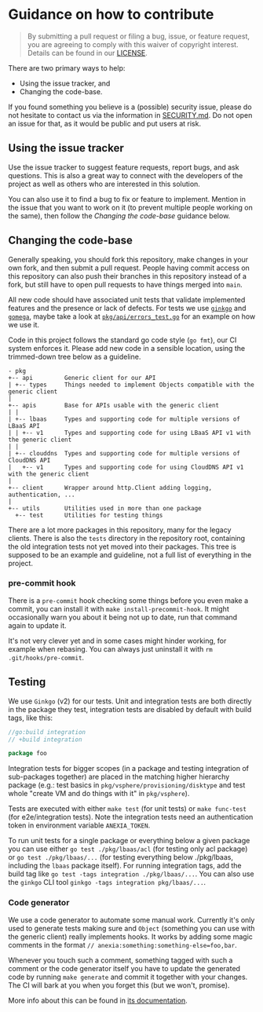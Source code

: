 # Guidance on how to contribute

> By submitting a pull request or filing a bug, issue, or feature request,
> you are agreeing to comply with this waiver of copyright interest.
> Details can be found in our [LICENSE](LICENSE).

There are two primary ways to help:
 - Using the issue tracker, and
 - Changing the code-base.

If you found something you believe is a (possible) security issue, please do not hesitate
to contact us via the information in [SECURITY.md](SECURITY.md). Do not open an issue for
that, as it would be public and put users at risk.


## Using the issue tracker

Use the issue tracker to suggest feature requests, report bugs, and ask questions.
This is also a great way to connect with the developers of the project as well
as others who are interested in this solution.

You can also use it to find a bug to fix or feature to implement. Mention in
the issue that you want to work on it (to prevent multiple people working on the same),
then follow the _Changing the code-base_ guidance below.


## Changing the code-base

Generally speaking, you should fork this repository, make changes in your
own fork, and then submit a pull request. People having commit access on this repository can
also push their branches in this repository instead of a fork, but still have to open pull
requests to have things merged into `main`.

All new code should have associated unit tests that validate implemented features
and the presence or lack of defects. For tests we use [`ginkgo`](https://onsi.github.io/ginkgo/)
and [`gomega`](https://onsi.github.io/gomega/), maybe take a look at
[`pkg/api/errors_test.go`](pkg/api/errors_test.go) for an example on how we use it.

Code in this project follows the standard go code style (`go fmt`), our CI system enforces it.
Please add new code in a sensible location, using the trimmed-down tree below as a guideline.

```plain
- pkg
+-- api         Generic client for our API
| +-- types     Things needed to implement Objects compatible with the generic client
|
+-- apis        Base for APIs usable with the generic client
| |
| +-- lbaas     Types and supporting code for multiple versions of LBaaS API
| | +-- v1      Types and supporting code for using LBaaS API v1 with the generic client
| |
| +-- clouddns  Types and supporting code for multiple versions of CloudDNS API
|   +-- v1      Types and supporting code for using CloudDNS API v1 with the generic client
|
+-- client      Wrapper around http.Client adding logging, authentication, ...
|
+-- utils       Utilities used in more than one package
  +-- test      Utilities for testing things
```

There are a lot more packages in this repository, many for the legacy clients. There is also the
`tests` directory in the repository root, containing the old integration tests not yet moved into
their packages. This tree is supposed to be an example and guideline, not a full list of everything
in the project.


### pre-commit hook

There is a `pre-commit` hook checking some things before you even make a commit, you can install it with
`make install-precommit-hook`. It might occasionally warn you about it being not up to date, run that command
again to update it.

It's not very clever yet and in some cases might hinder working, for example when rebasing. You can always just
uninstall it with `rm .git/hooks/pre-commit`.


## Testing

We use `Ginkgo` (v2) for our tests. Unit and integration tests are both directly in the package they test, integration
tests are disabled by default with build tags, like this:

```go
//go:build integration
// +build integration

package foo
```

Integration tests for bigger scopes (in a package and testing integration of sub-packages together) are placed in the
matching higher hierarchy package (e.g.: test basics in `pkg/vsphere/provisioning/disktype` and test whole "create VM
and do things with it" in `pkg/vsphere`).

Tests are executed with either `make test` (for unit tests) or `make func-test` (for e2e/integration tests). Note the
integration tests need an authentication token in environment variable `ANEXIA_TOKEN`.

To run unit tests for a single package or everything below a given package you can use either `go test ./pkg/lbaas/acl`
(for testing only acl package) or `go test ./pkg/lbaas/...` (for testing everything below ./pkg/lbaas, including the
`lbaas` package itself). For running integration tags, add the build tag like `go test -tags integration ./pkg/lbaas/...`.
You can also use the `ginkgo` CLI tool `ginkgo -tags integration pkg/lbaas/...`.


### Code generator

We use a code generator to automate some manual work. Currently it's only used to generate tests making sure
and `Object` (something you can use with the generic client) really implements hooks. It works by adding some
magic comments in the format `// anexia:something:something-else=foo,bar`.

Whenever you touch such a comment, something tagged with such a comment or the code generator itself you have
to update the generated code by running `make generate` and commit it together with your changes. The CI will
bark at you when you forget this (but we won't, promise).

More info about this can be found in [its documentation](docs/code-generator.md).
